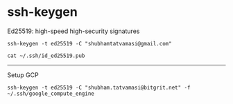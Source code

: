 # ssh-keygen

Ed25519: high-speed high-security signatures
```
ssh-keygen -t ed25519 -C "shubhamtatvamasi@gmail.com"
```
```
cat ~/.ssh/id_ed25519.pub
```
---

Setup GCP
```
ssh-keygen -t ed25519 -C "shubham.tatvamasi@bitgrit.net" -f ~/.ssh/google_compute_engine
```
